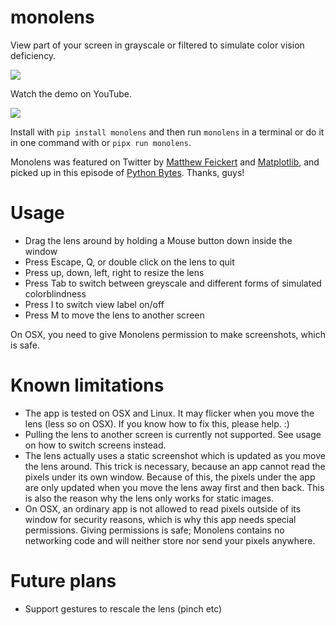 # monolens

<!-- description begin -->
View part of your screen in grayscale or filtered to simulate color vision deficiency.
<!-- description end -->

[<img src="https://img.shields.io/pypi/v/monolens.svg">](https://pypi.org/project/monolens)

Watch the demo on YouTube.

[<img src="https://img.youtube.com/vi/f8FRBlSoqWQ/0.jpg">](https://youtu.be/f8FRBlSoqWQ)

Install with `pip install monolens` and then run `monolens` in a terminal or do it in one
command with or `pipx run monolens`.

Monolens was featured on Twitter by [Matthew Feickert](https://twitter.com/HEPfeickert/status/1399835341486493699) and [Matplotlib](https://twitter.com/matplotlib/status/1399842592674680836), and picked up in this episode of [Python Bytes](https://pythonbytes.fm/episodes/show/236/fuzzy-wuzzy-wazzy-fuzzy-was-faster). Thanks, guys!

# Usage

<!-- usage begin -->
- Drag the lens around by holding a Mouse button down inside the window
- Press Escape, Q, or double click on the lens to quit
- Press up, down, left, right to resize the lens
- Press Tab to switch between greyscale and different forms of simulated colorblindness
- Press I to switch view label on/off
- Press M to move the lens to another screen

On OSX, you need to give Monolens permission to make screenshots, which is safe.
<!-- usage end -->

# Known limitations

- The app is tested on OSX and Linux. It may flicker when you move the lens (less so on
  OSX). If you know how to fix this, please help. :)
- Pulling the lens to another screen is currently not supported. See usage on how to
  switch screens instead.
- The lens actually uses a static screenshot which is updated as you move the lens around.
  This trick is necessary, because an app cannot read the pixels under its own window.
  Because of this, the pixels under the app are only updated when you move the lens away
  first and then back. This is also the reason why the lens only works for static images.
- On OSX, an ordinary app is not allowed to read pixels outside of its window for security
  reasons, which is why this app needs special permissions. Giving permissions is safe;
  Monolens contains no networking code and will neither store nor send your pixels anywhere.

# Future plans

- Support gestures to rescale the lens (pinch etc)
